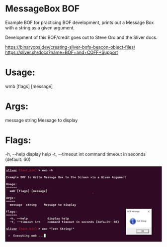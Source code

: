 # MessageBox BOF

Example BOF for practicing BOF development, prints out a Message Box with a string as a given argument.

Development of this BOF/credit goes out to Steve Oro and the Sliver docs.

https://binaryops.dev/creating-sliver-bofs-beacon-object-files/
https://sliver.sh/docs?name=BOF+and+COFF+Support

Usage:
======
  wmb [flags] [message]

Args:
=====
  message  string    Message to display

Flags:
======
  -h, --help           display help
  -t, --timeout int    command timeout in seconds (default: 60)

![image](https://github.com/DaZ-CYBER/example_bof/blob/main/images/bof_exec_img.png)
